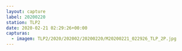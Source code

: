 ```yaml
---
layout: capture
label: 20200220
station: TLP2
date: 2020-02-21 02:29:26+00:00
capturas:
  - imagem: TLP2/2020/202002/20200220/M20200221_022926_TLP_2P.jpg
---
```

